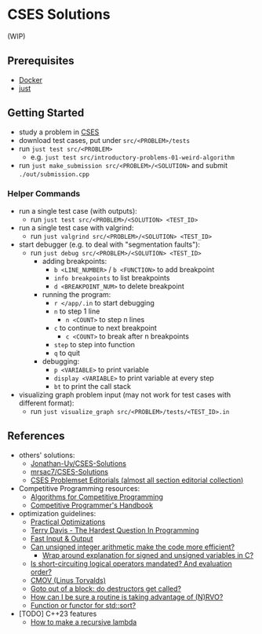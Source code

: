 # CSES Solutions

(WIP)

## Prerequisites

- [Docker](https://docs.docker.com/engine/install/)
- [just](https://github.com/casey/just)

## Getting Started

- study a problem in [CSES](https://cses.fi/problemset/)
- download test cases, put under `src/<PROBLEM>/tests`
- run `just test src/<PROBLEM>`
  - e.g. `just test src/introductory-problems-01-weird-algorithm`
- run `just make_submission src/<PROBLEM>/<SOLUTION>` and submit `./out/submission.cpp`

### Helper Commands

- run a single test case (with outputs):
  - run `just test src/<PROBLEM>/<SOLUTION> <TEST_ID>`
- run a single test case with valgrind:
  - run `just valgrind src/<PROBLEM>/<SOLUTION> <TEST_ID>`
- start debugger (e.g. to deal with "segmentation faults"):
  - run `just debug src/<PROBLEM>/<SOLUTION> <TEST_ID>`
    - adding breakpoints:
      - `b <LINE_NUMBER>` / `b <FUNCTION>` to add breakpoint
      - `info breakpoints` to list breakpoints
      - `d <BREAKPOINT_NUM>` to delete breakpoint
    - running the program:
      - `r </app/.in` to start debugging
      - `n` to step 1 line
        - `n <COUNT>` to step n lines
      - `c` to continue to next breakpoint
        - `c <COUNT>` to break after n breakpoints
      - `step` to step into function
      - `q` to quit
    - debugging:
      - `p <VARIABLE>` to print variable
      - `display <VARIABLE>` to print variable at every step
      - `bt` to print the call stack
- visualizing graph problem input (may not work for test cases with different format):
  - run `just visualize_graph src/<PROBLEM>/tests/<TEST_ID>.in`

## References

- others' solutions:
  - [Jonathan-Uy/CSES-Solutions](https://github.com/Jonathan-Uy/CSES-Solutions)
  - [mrsac7/CSES-Solutions](https://github.com/mrsac7/CSES-Solutions)
  - [CSES Problemset Editorials (almost all section editorial collection)](https://codeforces.com/blog/entry/83343)
- Competitive Programming resources:
  - [Algorithms for Competitive Programming](https://cp-algorithms.com/)
  - [Competitive Programmer's Handbook](https://cses.fi/book/book.pdf)
- optimization guidelines:
  - [Practical Optimizations](https://youtu.be/NAVbI1HIzCE)
  - [Terry Davis - The Hardest Question In Programming](https://youtu.be/4K8IEzXnMYk)
  - [Fast Input & Output](https://usaco.guide/general/fast-io?lang=cpp)
  - [Can unsigned integer arithmetic make the code more efficient?](https://www.reddit.com/r/cpp_questions/comments/11mcwqa/can_unsigned_integer_arithmetic_make_the_code/)
    - [Wrap around explanation for signed and unsigned variables in C?](https://stackoverflow.com/questions/19842215/wrap-around-explanation-for-signed-and-unsigned-variables-in-c)
  - [Is short-circuiting logical operators mandated? And evaluation order?](https://stackoverflow.com/questions/628526/is-short-circuiting-logical-operators-mandated-and-evaluation-order)
  - [CMOV (Linus Torvalds)](https://yarchive.net/comp/linux/cmov.html)
  - [Goto out of a block: do destructors get called?](https://stackoverflow.com/questions/3179936/goto-out-of-a-block-do-destructors-get-called)
  - [How can I be sure a routine is taking advantage of (N)RVO?](https://stackoverflow.com/questions/9621720/how-can-i-be-sure-a-routine-is-taking-advantage-of-nrvo)
  - [Function or functor for std::sort?](https://softwarebits.substack.com/p/function-or-functor-for-stdsort)
- [TODO] C++23 features
  - [How to make a recursive lambda](https://stackoverflow.com/a/40873657)

